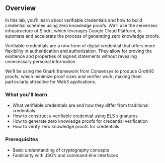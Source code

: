 ## Overview

In this lab, you'll learn about verifiable credentials and how to build credential schemes using zero knowledge proofs. We'll use the serverless infrastructure of Sindri, which leverages Google Cloud Platform, to automate and accelerate the process of generating zero knowledge proofs.

Verifiable credentials are a new form of digital credential that offers more flexibility in authentication and authorization. They allow for proving the existence and properties of signed statements without revealing unnecessary personal information.

We'll be using the Gnark framework from Consensys to produce Groth16 proofs, which minimize proof sizes and verifier work, making them particularly attractive for Web3 applications.

### What you'll learn

- What verifiable credentials are and how they differ from traditional credentials
- How to construct a verifiable credential using BLS signatures
- How to generate zero knowledge proofs for credential verification
- How to verify zero knowledge proofs for credentials

### Prerequisites

- Basic understanding of cryptography concepts
- Familiarity with JSON and command-line interfaces
